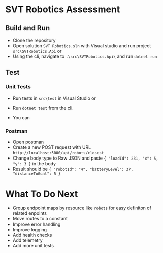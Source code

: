 # SVT Robotics Assessment

## Build and Run

- Clone the repository
- Open solution `SVT Robotics.sln` with Visual studio and run project `src\SVTRobotics.Api` or 
- Using the cli, navigate to `.\src\SVTRobotics.Api\` and run `dotnet run`

## Test

### Unit Tests
- Run tests in `src\test` in Visual Studio or
- Run `dotnet test` from the cli.

- You can 

### Postman

- Open postman
- Create a new POST request with URL `http://localhost:5000/api/robots/closest`
- Change body type to Raw JSON and paste 
`{
    "loadId": 231,
    "x": 5, 
    "y": 3
}` in the body
- Result should be
`{
    "robotId": "4",
    "batteryLevel": 37,
    "distanceToGoal": 5
}`

# What To Do Next

- Group endpoint maps by resource like `robots` for easy definiton of related enpoints
- Move routes to a constant
- Improve error handling
- Improve logging
- Add health checks
- Add telemetry
- Add more unit tests